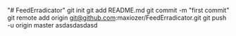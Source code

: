 "# FeedErradicator"  git init git add README.md git commit -m "first commit" git remote add origin git@github.com:maxiozer/FeedErradicator.git git push -u origin master
asdasdasdasd

